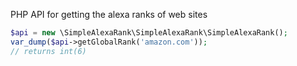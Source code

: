PHP API for getting the alexa ranks of web sites

```php
$api = new \SimpleAlexaRank\SimpleAlexaRank\SimpleAlexaRank();
var_dump($api->getGlobalRank('amazon.com'));
// returns int(6)
